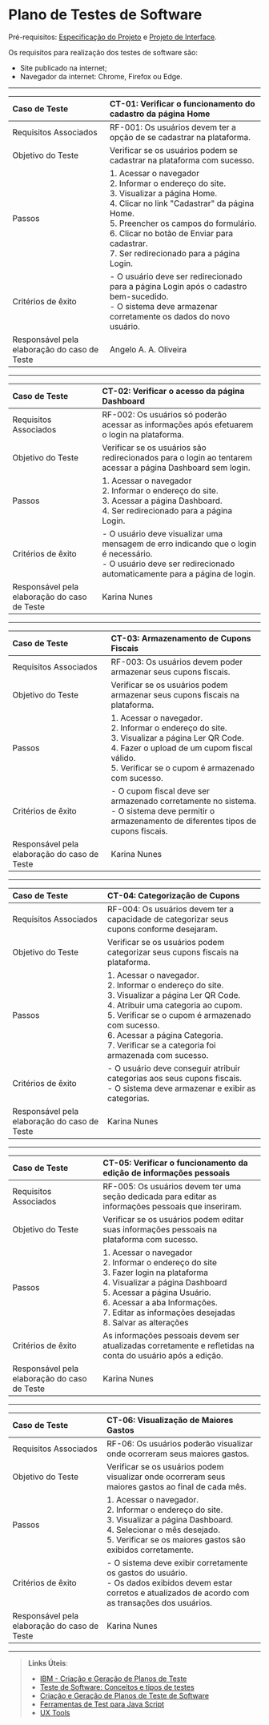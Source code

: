 # Plano de Testes de Software

Pré-requisitos: [Especificação do Projeto](https://github.com/ICEI-PUC-Minas-PMV-ADS/pmv-ads-2024-1-e1-proj-web-t09-conta-na-mao/blob/main/documentos/02-Especifica%C3%A7%C3%A3o%20do%20Projeto.md) e [Projeto de Interface](https://github.com/ICEI-PUC-Minas-PMV-ADS/pmv-ads-2024-1-e1-proj-web-t09-conta-na-mao/blob/main/documentos/04-Projeto%20de%20Interface.md).

Os requisitos para realização dos testes de software são:

- Site publicado na internet;
- Navegador da internet: Chrome, Firefox ou Edge.

---

| Caso de Teste                                | CT-01: Verificar o funcionamento do cadastro da página Home                                                                                                                                                                                                                                  |
| :------------------------------------------- | :------------------------------------------------------------------------------------------------------------------------------------------------------------------------------------------------------------------------------------------------------------------------------------------- |
| Requisitos Associados                        | RF-001: Os usuários devem ter a opção de se cadastrar na plataforma.                                                                                                                                                                                                                         |
| Objetivo do Teste                            | Verificar se os usuários podem se cadastrar na plataforma com sucesso.                                                                                                                                                                                                                       |
| Passos                                       | 1. Acessar o navegador <br> 2. Informar o endereço do site. <br> 3. Visualizar a página Home. <br> 4. Clicar no link "Cadastrar" da página Home. <br> 5. Preencher os campos do formulário. <br> 6. Clicar no botão de Enviar para cadastrar. <br> 7. Ser redirecionado para a página Login. |
| Critérios de êxito                           | - O usuário deve ser redirecionado para a página Login após o cadastro bem-sucedido. <br> - O sistema deve armazenar corretamente os dados do novo usuário.                                                                                                                                  |
| Responsável pela elaboração do caso de Teste | Angelo A. A. Oliveira                                                                                                                                                                                                                                                                        |

---

| Caso de Teste                                | CT-02: Verificar o acesso da página Dashboard                                                                                                                        |
| :------------------------------------------- | :------------------------------------------------------------------------------------------------------------------------------------------------------------------- |
| Requisitos Associados                        | RF-002: Os usuários só poderão acessar as informações após efetuarem o login na plataforma.                                                                          |
| Objetivo do Teste                            | Verificar se os usuários são redirecionados para o login ao tentarem acessar a página Dashboard sem login.                                                           |
| Passos                                       | 1. Acessar o navegador <br> 2. Informar o endereço do site. <br> 3. Acessar a página Dashboard. <br> 4. Ser redirecionado para a página Login.                       |
| Critérios de êxito                           | - O usuário deve visualizar uma mensagem de erro indicando que o login é necessário. <br> - O usuário deve ser redirecionado automaticamente para a página de login. |
| Responsável pela elaboração do caso de Teste | Karina Nunes                                                                                                                                                         |

---

| Caso de Teste                                | CT-03: Armazenamento de Cupons Fiscais                                                                                                                                                                         |
| :------------------------------------------- | :------------------------------------------------------------------------------------------------------------------------------------------------------------------------------------------------------------- |
| Requisitos Associados                        | RF-003: Os usuários devem poder armazenar seus cupons fiscais.                                                                                                                                                 |
| Objetivo do Teste                            | Verificar se os usuários podem armazenar seus cupons fiscais na plataforma.                                                                                                                                    |
| Passos                                       | 1. Acessar o navegador. <br> 2. Informar o endereço do site. <br> 3. Visualizar a página Ler QR Code. <br> 4. Fazer o upload de um cupom fiscal válido. <br> 5. Verificar se o cupom é armazenado com sucesso. |
| Critérios de êxito                           | - O cupom fiscal deve ser armazenado corretamente no sistema. <br> - O sistema deve permitir o armazenamento de diferentes tipos de cupons fiscais.                                                            |
| Responsável pela elaboração do caso de Teste | Karina Nunes                                                                                                                                                                                                   |

---

| Caso de Teste                                | CT-04: Categorização de Cupons                                                                                                                                                                                                                                                                         |
| :------------------------------------------- | :----------------------------------------------------------------------------------------------------------------------------------------------------------------------------------------------------------------------------------------------------------------------------------------------------- |
| Requisitos Associados                        | RF-004: Os usuários devem ter a capacidade de categorizar seus cupons conforme desejaram.                                                                                                                                                                                                              |
| Objetivo do Teste                            | Verificar se os usuários podem categorizar seus cupons fiscais na plataforma.                                                                                                                                                                                                                          |
| Passos                                       | 1. Acessar o navegador. <br> 2. Informar o endereço do site. <br> 3. Visualizar a página Ler QR Code. <br> 4. Atribuir uma categoria ao cupom. <br> 5. Verificar se o cupom é armazenado com sucesso. <br> 6. Acessar a página Categoria. <br> 7. Verificar se a categoria foi armazenada com sucesso. |
| Critérios de êxito                           | - O usuário deve conseguir atribuir categorias aos seus cupons fiscais. <br> - O sistema deve armazenar e exibir as categorias.                                                                                                                                                                        |
| Responsável pela elaboração do caso de Teste | Karina Nunes                                                                                                                                                                                                                                                                                           |

---

| Caso de Teste                                | CT-05: Verificar o funcionamento da edição de informações pessoais                                                                                                                                                                                                           |
| :------------------------------------------- | :--------------------------------------------------------------------------------------------------------------------------------------------------------------------------------------------------------------------------------------------------------------------------- |
| Requisitos Associados                        | RF-005: Os usuários devem ter uma seção dedicada para editar as informações pessoais que inseriram.                                                                                                                                                                          |
| Objetivo do Teste                            | Verificar se os usuários podem editar suas informações pessoais na plataforma com sucesso.                                                                                                                                                                                   |
| Passos                                       | 1. Acessar o navegador <br> 2. Informar o endereço do site <br> 3. Fazer login na plataforma <br> 4. Visualizar a página Dashboard <br> 5. Acessar a página Usuário. <br> 6. Acessar a aba Informações. <br> 7. Editar as informações desejadas <br> 8. Salvar as alterações |
| Critérios de êxito                           | As informações pessoais devem ser atualizadas corretamente e refletidas na conta do usuário após a edição.                                                                                                                                                                   |
| Responsável pela elaboração do caso de Teste | Karina Nunes                                                                                                                                                                                                                                                                 |

---

| Caso de Teste                                | CT-06: Visualização de Maiores Gastos                                                                                                                                                                    |
| :------------------------------------------- | :------------------------------------------------------------------------------------------------------------------------------------------------------------------------------------------------------- |
| Requisitos Associados                        | RF-06: Os usuários poderão visualizar onde ocorreram seus maiores gastos.                                                                                                                                |
| Objetivo do Teste                            | Verificar se os usuários podem visualizar onde ocorreram seus maiores gastos ao final de cada mês.                                                                                                       |
| Passos                                       | 1. Acessar o navegador. <br> 2. Informar o endereço do site. <br> 3. Visualizar a página Dashboard. <br> 4. Selecionar o mês desejado. <br> 5. Verificar se os maiores gastos são exibidos corretamente. |
| Critérios de êxito                           | - O sistema deve exibir corretamente os gastos do usuário. <br> - Os dados exibidos devem estar corretos e atualizados de acordo com as transações dos usuários.                                         |
| Responsável pela elaboração do caso de Teste | Karina Nunes                                                                                                                                                                                             |

---

> **Links Úteis**:
>
> - [IBM - Criação e Geração de Planos de Teste](https://www.ibm.com/developerworks/br/local/rational/criacao_geracao_planos_testes_software/index.html)
> - [Teste de Software: Conceitos e tipos de testes](https://blog.onedaytesting.com.br/teste-de-software/)
> - [Criação e Geração de Planos de Teste de Software](https://www.ibm.com/developerworks/br/local/rational/criacao_geracao_planos_testes_software/index.html)
> - [Ferramentas de Test para Java Script](https://geekflare.com/javascript-unit-testing/)
> - [UX Tools](https://uxdesign.cc/ux-user-research-and-user-testing-tools-2d339d379dc7)
